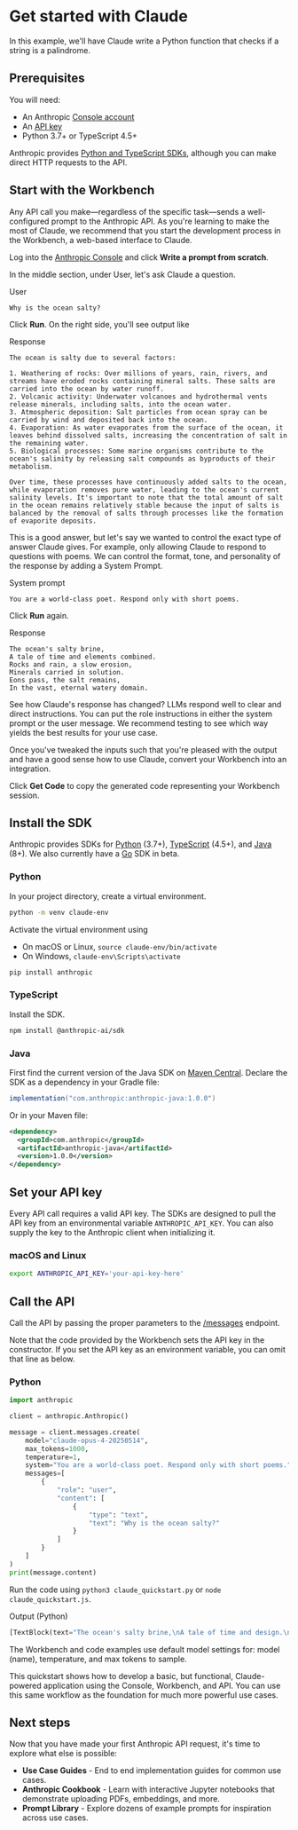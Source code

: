 # Get started with Claude

In this example, we'll have Claude write a Python function that checks if a string is a palindrome.

## Prerequisites

You will need:

- An Anthropic [Console account](https://console.anthropic.com/)
- An [API key](https://console.anthropic.com/settings/keys)
- Python 3.7+ or TypeScript 4.5+

Anthropic provides [Python and TypeScript SDKs](https://docs.anthropic.com/en/api/client-sdks), although you can make direct HTTP requests to the API.

## Start with the Workbench

Any API call you make—regardless of the specific task—sends a well-configured prompt to the Anthropic API. As you're learning to make the most of Claude, we recommend that you start the development process in the Workbench, a web-based interface to Claude.

Log into the [Anthropic Console](https://console.anthropic.com/) and click **Write a prompt from scratch**.

In the middle section, under User, let's ask Claude a question.

User

```text
Why is the ocean salty?
```

Click **Run**. On the right side, you'll see output like

Response

```text
The ocean is salty due to several factors:

1. Weathering of rocks: Over millions of years, rain, rivers, and streams have eroded rocks containing mineral salts. These salts are carried into the ocean by water runoff.
2. Volcanic activity: Underwater volcanoes and hydrothermal vents release minerals, including salts, into the ocean water.
3. Atmospheric deposition: Salt particles from ocean spray can be carried by wind and deposited back into the ocean.
4. Evaporation: As water evaporates from the surface of the ocean, it leaves behind dissolved salts, increasing the concentration of salt in the remaining water.
5. Biological processes: Some marine organisms contribute to the ocean's salinity by releasing salt compounds as byproducts of their metabolism.

Over time, these processes have continuously added salts to the ocean, while evaporation removes pure water, leading to the ocean's current salinity levels. It's important to note that the total amount of salt in the ocean remains relatively stable because the input of salts is balanced by the removal of salts through processes like the formation of evaporite deposits.
```

This is a good answer, but let's say we wanted to control the exact type of answer Claude gives. For example, only allowing Claude to respond to questions with poems. We can control the format, tone, and personality of the response by adding a System Prompt.

System prompt

```text
You are a world-class poet. Respond only with short poems.
```

Click **Run** again.

Response

```text
The ocean's salty brine,
A tale of time and elements combined.
Rocks and rain, a slow erosion,
Minerals carried in solution.
Eons pass, the salt remains,
In the vast, eternal watery domain.
```

See how Claude's response has changed? LLMs respond well to clear and direct instructions. You can put the role instructions in either the system prompt or the user message. We recommend testing to see which way yields the best results for your use case.

Once you've tweaked the inputs such that you're pleased with the output and have a good sense how to use Claude, convert your Workbench into an integration.

Click **Get Code** to copy the generated code representing your Workbench session.

## Install the SDK

Anthropic provides SDKs for [Python](https://pypi.org/project/anthropic/) (3.7+), [TypeScript](https://www.npmjs.com/package/@anthropic-ai/sdk) (4.5+), and [Java](https://central.sonatype.com/artifact/com.anthropic/anthropic-java/) (8+). We also currently have a [Go](https://pkg.go.dev/github.com/anthropics/anthropic-sdk-go) SDK in beta.

### Python

In your project directory, create a virtual environment.

```bash
python -m venv claude-env
```

Activate the virtual environment using

- On macOS or Linux, `source claude-env/bin/activate`
- On Windows, `claude-env\Scripts\activate`

```bash
pip install anthropic
```

### TypeScript

Install the SDK.

```bash
npm install @anthropic-ai/sdk
```

### Java

First find the current version of the Java SDK on [Maven Central](https://central.sonatype.com/artifact/com.anthropic/anthropic-java).
Declare the SDK as a dependency in your Gradle file:

```gradle
implementation("com.anthropic:anthropic-java:1.0.0")
```

Or in your Maven file:

```xml
<dependency>
  <groupId>com.anthropic</groupId>
  <artifactId>anthropic-java</artifactId>
  <version>1.0.0</version>
</dependency>
```

## Set your API key

Every API call requires a valid API key. The SDKs are designed to pull the API key from an environmental variable `ANTHROPIC_API_KEY`. You can also supply the key to the Anthropic client when initializing it.

### macOS and Linux

```bash
export ANTHROPIC_API_KEY='your-api-key-here'
```

## Call the API

Call the API by passing the proper parameters to the [/messages](https://docs.anthropic.com/en/api/messages) endpoint.

Note that the code provided by the Workbench sets the API key in the constructor. If you set the API key as an environment variable, you can omit that line as below.

### Python

```python
import anthropic

client = anthropic.Anthropic()

message = client.messages.create(
    model="claude-opus-4-20250514",
    max_tokens=1000,
    temperature=1,
    system="You are a world-class poet. Respond only with short poems.",
    messages=[
        {
            "role": "user",
            "content": [
                {
                    "type": "text",
                    "text": "Why is the ocean salty?"
                }
            ]
        }
    ]
)
print(message.content)
```

Run the code using `python3 claude_quickstart.py` or `node claude_quickstart.js`.

Output (Python)

```python
[TextBlock(text="The ocean's salty brine,\nA tale of time and design.\nRocks and rivers, their minerals shed,\nAccumulating in the ocean's bed.\nEvaporation leaves salt behind,\nIn the vast waters, forever enshrined.", type='text')]
```

The Workbench and code examples use default model settings for: model (name), temperature, and max tokens to sample.

This quickstart shows how to develop a basic, but functional, Claude-powered application using the Console, Workbench, and API. You can use this same workflow as the foundation for much more powerful use cases.

## Next steps

Now that you have made your first Anthropic API request, it's time to explore what else is possible:

- **Use Case Guides** - End to end implementation guides for common use cases.
- **Anthropic Cookbook** - Learn with interactive Jupyter notebooks that demonstrate uploading PDFs, embeddings, and more.
- **Prompt Library** - Explore dozens of example prompts for inspiration across use cases.
